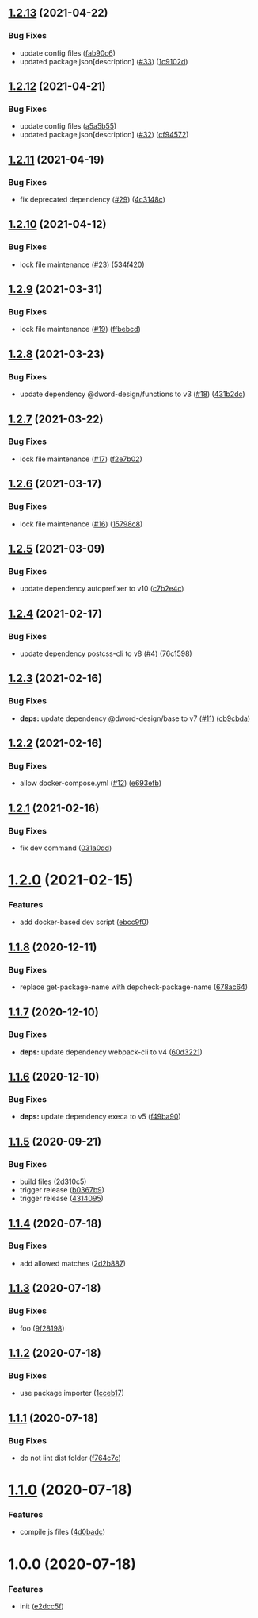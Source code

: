 ## [1.2.13](https://github.com/dword-design/base-config-wordpress-theme/compare/v1.2.12...v1.2.13) (2021-04-22)


### Bug Fixes

* update config files ([fab90c6](https://github.com/dword-design/base-config-wordpress-theme/commit/fab90c65f74dcf8b432a341bfe5c8d4597b3e22b))
* updated package.json[description] ([#33](https://github.com/dword-design/base-config-wordpress-theme/issues/33)) ([1c9102d](https://github.com/dword-design/base-config-wordpress-theme/commit/1c9102d9617e2ff6ffcf2d46a508464f5a872bc7))

## [1.2.12](https://github.com/dword-design/base-config-wordpress-theme/compare/v1.2.11...v1.2.12) (2021-04-21)


### Bug Fixes

* update config files ([a5a5b55](https://github.com/dword-design/base-config-wordpress-theme/commit/a5a5b5510b859915bb8fd28553160546bc7e0453))
* updated package.json[description] ([#32](https://github.com/dword-design/base-config-wordpress-theme/issues/32)) ([cf94572](https://github.com/dword-design/base-config-wordpress-theme/commit/cf9457202fd54931a466420444b29a94a9c00612))

## [1.2.11](https://github.com/dword-design/base-config-wordpress-theme/compare/v1.2.10...v1.2.11) (2021-04-19)


### Bug Fixes

* fix deprecated dependency ([#29](https://github.com/dword-design/base-config-wordpress-theme/issues/29)) ([4c3148c](https://github.com/dword-design/base-config-wordpress-theme/commit/4c3148cfd482ab64d090335d78567489bd2a7c0a))

## [1.2.10](https://github.com/dword-design/base-config-wordpress-theme/compare/v1.2.9...v1.2.10) (2021-04-12)


### Bug Fixes

* lock file maintenance ([#23](https://github.com/dword-design/base-config-wordpress-theme/issues/23)) ([534f420](https://github.com/dword-design/base-config-wordpress-theme/commit/534f420c6f7241e132b816b68e9f6ef94ecab7d9))

## [1.2.9](https://github.com/dword-design/base-config-wordpress-theme/compare/v1.2.8...v1.2.9) (2021-03-31)


### Bug Fixes

* lock file maintenance ([#19](https://github.com/dword-design/base-config-wordpress-theme/issues/19)) ([ffbebcd](https://github.com/dword-design/base-config-wordpress-theme/commit/ffbebcd61d6791e167d74f753b553534dbf9757f))

## [1.2.8](https://github.com/dword-design/base-config-wordpress-theme/compare/v1.2.7...v1.2.8) (2021-03-23)


### Bug Fixes

* update dependency @dword-design/functions to v3 ([#18](https://github.com/dword-design/base-config-wordpress-theme/issues/18)) ([431b2dc](https://github.com/dword-design/base-config-wordpress-theme/commit/431b2dc6cf6eae7b8847e7d53fb0b27c16a838d8))

## [1.2.7](https://github.com/dword-design/base-config-wordpress-theme/compare/v1.2.6...v1.2.7) (2021-03-22)


### Bug Fixes

* lock file maintenance ([#17](https://github.com/dword-design/base-config-wordpress-theme/issues/17)) ([f2e7b02](https://github.com/dword-design/base-config-wordpress-theme/commit/f2e7b020258f99695ce0ab57175bc65c28706d9f))

## [1.2.6](https://github.com/dword-design/base-config-wordpress-theme/compare/v1.2.5...v1.2.6) (2021-03-17)


### Bug Fixes

* lock file maintenance ([#16](https://github.com/dword-design/base-config-wordpress-theme/issues/16)) ([15798c8](https://github.com/dword-design/base-config-wordpress-theme/commit/15798c8a636dc5fb7d5a9d679f2ecfc14e56deed))

## [1.2.5](https://github.com/dword-design/base-config-wordpress-theme/compare/v1.2.4...v1.2.5) (2021-03-09)


### Bug Fixes

* update dependency autoprefixer to v10 ([c7b2e4c](https://github.com/dword-design/base-config-wordpress-theme/commit/c7b2e4c44be45bc8f7d3cbcf158e501009628088))

## [1.2.4](https://github.com/dword-design/base-config-wordpress-theme/compare/v1.2.3...v1.2.4) (2021-02-17)


### Bug Fixes

* update dependency postcss-cli to v8 ([#4](https://github.com/dword-design/base-config-wordpress-theme/issues/4)) ([76c1598](https://github.com/dword-design/base-config-wordpress-theme/commit/76c159875ee4b9289eeb8bf9db5fc76d7bc43e60))

## [1.2.3](https://github.com/dword-design/base-config-wordpress-theme/compare/v1.2.2...v1.2.3) (2021-02-16)


### Bug Fixes

* **deps:** update dependency @dword-design/base to v7 ([#11](https://github.com/dword-design/base-config-wordpress-theme/issues/11)) ([cb9cbda](https://github.com/dword-design/base-config-wordpress-theme/commit/cb9cbdae440d8f0f2253fd3f7a03d1c1184f7d5e))

## [1.2.2](https://github.com/dword-design/base-config-wordpress-theme/compare/v1.2.1...v1.2.2) (2021-02-16)


### Bug Fixes

* allow docker-compose.yml ([#12](https://github.com/dword-design/base-config-wordpress-theme/issues/12)) ([e693efb](https://github.com/dword-design/base-config-wordpress-theme/commit/e693efb6210c0b189ef18a8460864b1aeb5fb5b9))

## [1.2.1](https://github.com/dword-design/base-config-wordpress-theme/compare/v1.2.0...v1.2.1) (2021-02-16)


### Bug Fixes

* fix dev command ([031a0dd](https://github.com/dword-design/base-config-wordpress-theme/commit/031a0dde1dd96a9601bfd9035ef48c9fae3d7632))

# [1.2.0](https://github.com/dword-design/base-config-wordpress-theme/compare/v1.1.8...v1.2.0) (2021-02-15)


### Features

* add docker-based dev script ([ebcc9f0](https://github.com/dword-design/base-config-wordpress-theme/commit/ebcc9f0f4c13a08c6ef73f1589ed58616d798847))

## [1.1.8](https://github.com/dword-design/base-config-wordpress-theme/compare/v1.1.7...v1.1.8) (2020-12-11)


### Bug Fixes

* replace get-package-name with depcheck-package-name ([678ac64](https://github.com/dword-design/base-config-wordpress-theme/commit/678ac647fc08aa6fc6b21272981fb4eed6275807))

## [1.1.7](https://github.com/dword-design/base-config-wordpress-theme/compare/v1.1.6...v1.1.7) (2020-12-10)


### Bug Fixes

* **deps:** update dependency webpack-cli to v4 ([60d3221](https://github.com/dword-design/base-config-wordpress-theme/commit/60d32213ac432c213da5a04e43c95bd10d2d17f3))

## [1.1.6](https://github.com/dword-design/base-config-wordpress-theme/compare/v1.1.5...v1.1.6) (2020-12-10)


### Bug Fixes

* **deps:** update dependency execa to v5 ([f49ba90](https://github.com/dword-design/base-config-wordpress-theme/commit/f49ba907a9e04fb301880893470b9daeb04335ff))

## [1.1.5](https://github.com/dword-design/base-config-wordpress-theme/compare/v1.1.4...v1.1.5) (2020-09-21)


### Bug Fixes

* build files ([2d310c5](https://github.com/dword-design/base-config-wordpress-theme/commit/2d310c5af8892c7b819ee775317b404bf218bbdc))
* trigger release ([b0367b9](https://github.com/dword-design/base-config-wordpress-theme/commit/b0367b917befc2268bd113009c789cbe37736880))
* trigger release ([4314095](https://github.com/dword-design/base-config-wordpress-theme/commit/4314095334b34fd94780bed8af949e78a58c0a9d))

## [1.1.4](https://github.com/dword-design/base-config-wordpress-theme/compare/v1.1.3...v1.1.4) (2020-07-18)


### Bug Fixes

* add allowed matches ([2d2b887](https://github.com/dword-design/base-config-wordpress-theme/commit/2d2b887d212f5f00d05683a9df35e8f067545e7f))

## [1.1.3](https://github.com/dword-design/base-config-wordpress-theme/compare/v1.1.2...v1.1.3) (2020-07-18)


### Bug Fixes

* foo ([9f28198](https://github.com/dword-design/base-config-wordpress-theme/commit/9f2819861f3edcb7831da2ada12f384039dfe658))

## [1.1.2](https://github.com/dword-design/base-config-wordpress-theme/compare/v1.1.1...v1.1.2) (2020-07-18)


### Bug Fixes

* use package importer ([1cceb17](https://github.com/dword-design/base-config-wordpress-theme/commit/1cceb17bb233c39ffed86ec435eed28be28fa95e))

## [1.1.1](https://github.com/dword-design/base-config-wordpress-theme/compare/v1.1.0...v1.1.1) (2020-07-18)


### Bug Fixes

* do not lint dist folder ([f764c7c](https://github.com/dword-design/base-config-wordpress-theme/commit/f764c7ca9dd3f45a3d205b8630b77eb79c9870b9))

# [1.1.0](https://github.com/dword-design/base-config-wordpress-theme/compare/v1.0.0...v1.1.0) (2020-07-18)


### Features

* compile js files ([4d0badc](https://github.com/dword-design/base-config-wordpress-theme/commit/4d0badcb37265d444136df01d1c579ee8b0de329))

# 1.0.0 (2020-07-18)


### Features

* init ([e2dcc5f](https://github.com/dword-design/base-config-wordpress-theme/commit/e2dcc5fddaa0c79244dcb0500ca635d318ff2f78))
